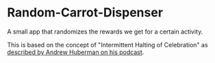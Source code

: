 # Random-Carrot-Dispenser
A small app that randomizes the rewards we get for a certain activity. 

This is based on the concept of "Intermittent Halting of Celebration" as [described by Andrew Huberman
on his podcast](https://youtu.be/vA50EK70whE?t=4454).

